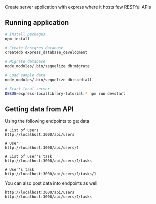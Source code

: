 Create server application with express where it hosts few RESTful APIs

## Running application
```bash
# Install packages
npm install

# Create Postgres database
createdb express_database_development

# Migrate database
node_modules/.bin/sequelize db:migrate

# Load sample data
node_modules/.bin/sequelize db:seed:all

# Start local server
DEBUG=express-locallibrary-tutorial:* npm run devstart
```

## Getting data from API

Using the following endpoints to get data

```
# List of users
http://localhost:3000/api/users

# User
http://localhost:3000/api/users/1

# List of user's task
http://localhost:3000/api/users/1/tasks

# User's task
http://localhost:3000/api/users/1/tasks/1
```

You can also post data into endpoints as well
```
http://localhost:3000/api/users
http://localhost:3000/api/users/1/tasks
```
